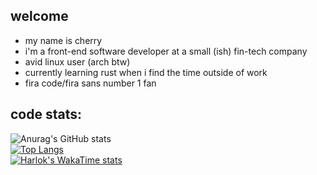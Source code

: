 ## welcome

- my name is cherry
- i'm a front-end software developer at a small (ish) fin-tech company
- avid linux user (arch btw)
- currently learning rust when i find the time outside of work
- fira code/fira sans number 1 fan

## code stats:
![Anurag's GitHub stats](https://github-readme-stats.vercel.app/api?username=cerisity&hide_border=true&icon_color=f38ba8&title_color=f38ba8&text_color=ffffff&show_icons=true&theme=transparent&hide_title=true)  
[![Top Langs](https://github-readme-stats.vercel.app/api/top-langs/?username=cerisity&hide_border=true&icon_color=f38ba8&title_color=f38ba8&text_color=ffffff&show_icons=true&theme=transparent&layout=donut&hide_title=true)](https://github.com/anuraghazra/github-readme-stats)  
[![Harlok's WakaTime stats](https://github-readme-stats.vercel.app/api/wakatime?username=cerisity&hide_border=true&icon_color=f38ba8&title_color=f38ba8&text_color=ffffff&show_icons=true&theme=transparent&layout=compact)](https://github.com/anuraghazra/github-readme-stats)
